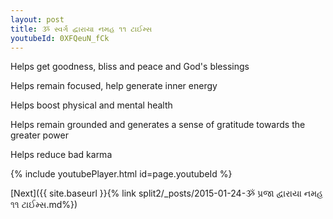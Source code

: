 ```yaml
---
layout: post
title: ૐ સ્વર્ગ દ્વારાયા નમહ ૧૧ ટાઈમ્સ
youtubeId: 0XFQeuN_fCk
---
```

 
 
Helps get goodness, bliss and peace and God's blessings
 
Helps remain focused, help generate inner energy 
 
Helps boost physical and mental health 
 
Helps remain grounded and generates a sense of gratitude towards the greater power 
 
Helps reduce bad karma
 
 
 
 


{% include youtubePlayer.html id=page.youtubeId %}
 
[Next]({{ site.baseurl }}{% link  split2/_posts/2015-01-24-ૐ પ્રજા દ્વારાયા નમહ ૧૧ ટાઈમ્સ.md%})
 
